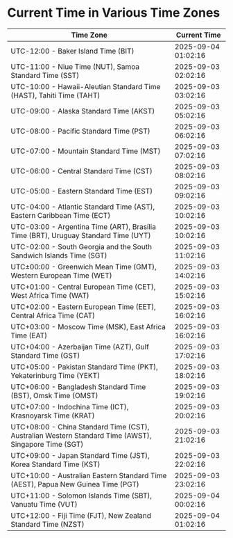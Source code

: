 # Current Time in Various Time Zones

| Time Zone | Current Time |
|-----------|--------------|
| UTC-12:00 - Baker Island Time (BIT) | 2025-09-04 01:02:16 |
| UTC-11:00 - Niue Time (NUT), Samoa Standard Time (SST) | 2025-09-03 02:02:16 |
| UTC-10:00 - Hawaii-Aleutian Standard Time (HAST), Tahiti Time (TAHT) | 2025-09-03 03:02:16 |
| UTC-09:00 - Alaska Standard Time (AKST) | 2025-09-03 05:02:16 |
| UTC-08:00 - Pacific Standard Time (PST) | 2025-09-03 06:02:16 |
| UTC-07:00 - Mountain Standard Time (MST) | 2025-09-03 07:02:16 |
| UTC-06:00 - Central Standard Time (CST) | 2025-09-03 08:02:16 |
| UTC-05:00 - Eastern Standard Time (EST) | 2025-09-03 09:02:16 |
| UTC-04:00 - Atlantic Standard Time (AST), Eastern Caribbean Time (ECT) | 2025-09-03 10:02:16 |
| UTC-03:00 - Argentina Time (ART), Brasília Time (BRT), Uruguay Standard Time (UYT) | 2025-09-03 10:02:16 |
| UTC-02:00 - South Georgia and the South Sandwich Islands Time (SGT) | 2025-09-03 11:02:16 |
| UTC±00:00 - Greenwich Mean Time (GMT), Western European Time (WET) | 2025-09-03 14:02:16 |
| UTC+01:00 - Central European Time (CET), West Africa Time (WAT) | 2025-09-03 15:02:16 |
| UTC+02:00 - Eastern European Time (EET), Central Africa Time (CAT) | 2025-09-03 16:02:16 |
| UTC+03:00 - Moscow Time (MSK), East Africa Time (EAT) | 2025-09-03 16:02:16 |
| UTC+04:00 - Azerbaijan Time (AZT), Gulf Standard Time (GST) | 2025-09-03 17:02:16 |
| UTC+05:00 - Pakistan Standard Time (PKT), Yekaterinburg Time (YEKT) | 2025-09-03 18:02:16 |
| UTC+06:00 - Bangladesh Standard Time (BST), Omsk Time (OMST) | 2025-09-03 19:02:16 |
| UTC+07:00 - Indochina Time (ICT), Krasnoyarsk Time (KRAT) | 2025-09-03 20:02:16 |
| UTC+08:00 - China Standard Time (CST), Australian Western Standard Time (AWST), Singapore Time (SGT) | 2025-09-03 21:02:16 |
| UTC+09:00 - Japan Standard Time (JST), Korea Standard Time (KST) | 2025-09-03 22:02:16 |
| UTC+10:00 - Australian Eastern Standard Time (AEST), Papua New Guinea Time (PGT) | 2025-09-03 23:02:16 |
| UTC+11:00 - Solomon Islands Time (SBT), Vanuatu Time (VUT) | 2025-09-04 00:02:16 |
| UTC+12:00 - Fiji Time (FJT), New Zealand Standard Time (NZST) | 2025-09-04 01:02:16 |
